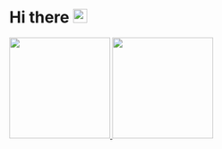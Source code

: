 # Hi there <img src="https://media.giphy.com/media/hvRJCLFzcasrR4ia7z/giphy.gif" width="25px">

<p align="left">
<a href="https://github.com/krisnadwia">
  <img height="180em" src="https://github-readme-stats-eight-theta.vercel.app/api?username=krisnadwia&show_icons=true&theme=algolia&include_all_commits=true&count_private=true"/>
  <img height="180em" src="https://github-readme-stats-eight-theta.vercel.app/api/top-langs/?username=krisnadwia&layout=compact&langs_count=8&theme=algolia"/>
</a>
</p>
